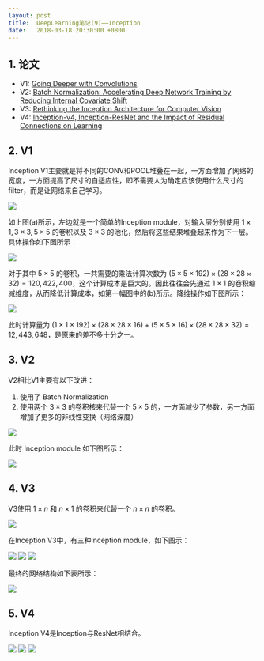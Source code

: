 ```yaml
---
layout: post
title:  DeepLearning笔记(9)——Inception
date:   2018-03-18 20:30:00 +0800
---
```


## 1. 论文

- V1: [Going Deeper with Convolutions](https://arxiv.org/abs/1409.4842)
- V2: [Batch Normalization: Accelerating Deep Network Training by Reducing Internal Covariate Shift](https://arxiv.org/abs/1502.03167)
- V3: [Rethinking the Inception Architecture for Computer Vision](https://arxiv.org/abs/1512.00567)
- V4: [Inception-v4, Inception-ResNet and the Impact of Residual Connections on Learning](https://arxiv.org/abs/1602.07261)

## 2. V1

Inception V1主要就是将不同的CONV和POOL堆叠在一起，一方面增加了网络的宽度，一方面提高了尺寸的自适应性，即不需要人为确定应该使用什么尺寸的filter，而是让网络来自己学习。

![]({{site.baseurl}}/images/deeplearning/9-1.png)

如上图(a)所示，左边就是一个简单的Inception module，对输入层分别使用 $1\times1,3\times3,5\times5$ 的卷积以及 $3\times3$ 的池化，然后将这些结果堆叠起来作为下一层。具体操作如下图所示：

![]({{site.baseurl}}/images/deeplearning/9-2.png)

对于其中 $5\times5$ 的卷积，一共需要的乘法计算次数为 $(5\times5\times192)\times(28\times28\times32)=120,422,400$，这个计算成本是巨大的。因此往往会先通过 $1\times1$ 的卷积缩减维度，从而降低计算成本，如第一幅图中的(b)所示。降维操作如下图所示：

![]({{site.baseurl}}/images/deeplearning/9-3.png)

此时计算量为 $(1\times1\times192)\times(28\times28\times16)+(5\times5\times16)\times(28\times28\times32)=12,443,648$，是原来的差不多十分之一。

## 3. V2

V2相比V1主要有以下改进：

1. 使用了 Batch Normalization
2. 使用两个 $3\times3$ 的卷积核来代替一个 $5\times5$ 的，一方面减少了参数，另一方面增加了更多的非线性变换（网络深度）

<img src="{{site.baseurl}}/images/deeplearning/9-4.png" style="max-width: 400px;">

此时 Inception module 如下图所示：

<img src="{{site.baseurl}}/images/deeplearning/9-5.png" style="max-width: 400px;">


## 4. V3

V3使用 $1\times n$ 和 $n\times1$ 的卷积来代替一个 $n\times n$ 的卷积。

<img src="{{site.baseurl}}/images/deeplearning/9-6.png" style="max-width: 400px;">

在Inception V3中，有三种Inception module，如下图示：

<img src="{{site.baseurl}}/images/deeplearning/9-7.png" style="max-width: 400px;">
<img src="{{site.baseurl}}/images/deeplearning/9-8.png" style="max-width: 400px;">
<img src="{{site.baseurl}}/images/deeplearning/9-9.png" style="max-width: 400px;">

最终的网络结构如下表所示：

![]({{site.baseurl}}/images/deeplearning/9-10.png)

## 5. V4

Inception V4是Inception与ResNet相结合。

<img src="{{site.baseurl}}/images/deeplearning/9-11.png" style="max-width: 400px;">
<img src="{{site.baseurl}}/images/deeplearning/9-12.png" style="max-width: 400px;">
<img src="{{site.baseurl}}/images/deeplearning/9-13.png" style="max-width: 400px;">